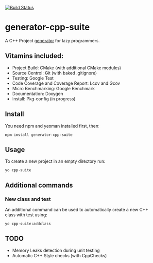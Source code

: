 [![Build Status](https://travis-ci.org/gpichot/generator-cpp-suite.svg?branch=master)](https://travis-ci.org/gpichot/generator-cpp-suite)
# generator-cpp-suite

A C++ Project [generator](http://yeoman.io) for lazy programmers.

## Vitamins included: 

* Project Build: CMake (with additional CMake modules)
* Source Control: Git (with baked .gitignore) 
* Testing: Google Test
* Code Coverage and Coverage Report: Lcov and Gcov
* Micro Benchmarking: Google Benchmark
* Documentation: Doxygen
* Install: Pkg-config (in progress)

## Install
You need npm and yeoman installed first, then:

    npm install generator-cpp-suite

## Usage
To create a new project in an empty directory run:

    yo cpp-suite

## Additional commands
### New class and test
An additional command can be used to automatically create a new C++ class 
with test using:

    yo cpp-suite:addclass

## TODO

* Memory Leaks detection during unit testing
* Automatic C++ Style checks (with CppChecks)
